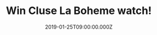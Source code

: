 ---
campaign-uuid: "c-96c44ce7-f78a-442e-a3fc-77d2351b0358"
type: "Competition"
category: "Gifts"
date: "2019-01-25T09:00:00.000Z"
end-date: "2019-02-25T23:59:00.000Z"
disable-form: false
is_promoted: false
has_entry_page: true
title: "Win Cluse La Boheme watch!"
competition-description: "<p>A schmuckes treasure for your treasure chest. The rose\
  \ gold La Boheme by Cluse impress with their timeless and elegant design. This is\
  \ the finishing touch to any outfit and radiates with its simple, elegant look and\
  \ feel your very own unique charm.</p>\r\n<p>Feeling pretty has never been so easy.</p>"
hero-header: "Win Cluse La Boheme watch!"
terms-confirmation: "N/A"
banner-img: "https://assets.expresslyapp.com/asset-4b779e8a-cc4f-4096-8913-7ff49ec190bb.jpg"
logo-left-href: "http://club.expressly.io"
logo-left-image: "https://assets.expresslyapp.com/asset-c69225e5-faef-4469-830f-e2375bb3cd18.jpg"
logo-left-title: "Expressly Club"
bg-image-hero: "https://assets.expresslyapp.com/asset-52624657-cecb-417d-bd84-0dbeb3aefbef.jpg"
bg-image-first: "https://assets.expresslyapp.com/asset-4661a3bb-5bc1-4ce1-8794-1cf7708709d3.jpg"
section1-content: "<p>To ensure the fine detail of La Boheme and the 2\_hand quartz\
  \ movement, which is covered by an almost very thin stainless steel case in rose\
  \ gold includes. In addition, this timer is an shape converter, because the replaceable\
  \ bracelet you can store your daily companion its entirely according to your taste\
  \ and style.</p>\r\n<p>Enter the form below for a chance to win. Cluse, Extremely\
  \ brilliant!</p>"
entry-title: "Win Cluse La Boheme watch!"
entry-content: "Enter the draw to win Cluse La Boheme watch\r\nby completing the form\
  \ below before 23:59 on 25th of February 2019."
has-winner: false
prize-description: "Cluse La Boheme watch"
country-restrictions:
- "GB"
---